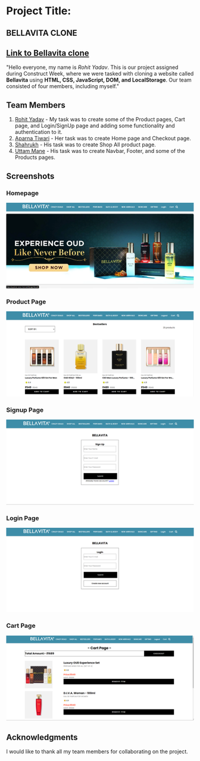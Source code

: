 
# Project Title:
## BELLAVITA CLONE

## [Link to Bellavita clone](https://quantum-nexus-team.netlify.app/)

"Hello everyone, my name is *Rohit Yadav*. This is our project assigned during Construct Week, where we were tasked with cloning a website called **Bellavita** using **HTML, CSS, JavaScript, DOM, and LocalStorage**. Our team consisted of four members, including myself."
## Team Members

1. [Rohit Yadav](#) - My task was to create some of the Product pages, Cart page, and Login/SignUp page and adding some functionality and authentication to it.
2. [Aparna Tiwari](#) - Her task was to create Home page and Checkout page.
3. [Shahrukh](#) - His task was to create Shop All product page.
4. [Uttam Mane](#) - His task was to create Navbar, Footer, and some of the Products pages.

## Screenshots

### Homepage
![Homepage](Home.png)

### Product Page
![Product Page](product.png)

### Signup Page
![Signup Page](signup.png)

### Login Page
![Login Page](login.png)

### Cart Page
![Cart Page](cart.png)

## Acknowledgments

I would like to thank all my team members for collaborating on the project.
